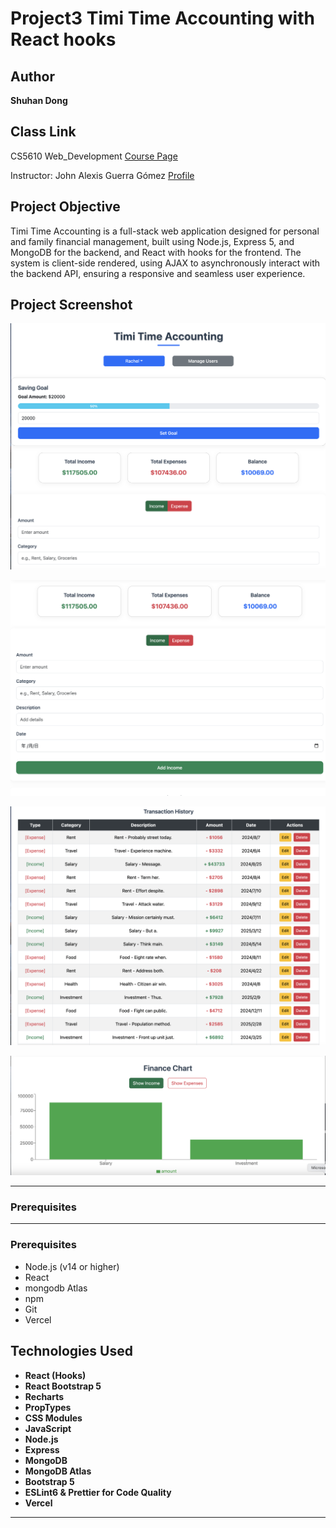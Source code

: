 # Project3 Timi Time Accounting with React hooks

## Author

**Shuhan Dong**

## Class Link

CS5610 Web_Development [Course Page](https://johnguerra.co/classes/webDevelopment_spring_2025/)

Instructor: John Alexis Guerra Gómez [Profile](https://johnguerra.co/)

## Project Objective
Timi Time Accounting is a full-stack web application designed for personal and family financial management, built using Node.js, Express 5, and MongoDB for the backend, and React with hooks for the frontend. The system is client-side rendered, using AJAX to asynchronously interact with the backend API, ensuring a responsive and seamless user experience.

## Project Screenshot

![Screenshot1](https://raw.githubusercontent.com/hansama0902/Project3-Full-stack-application-with-React-hooks-_Timi-Time-Accounting/1978fc45719c795f8517db4f77c778ff96d647ad/screenshot/screen1.png)

![Screenshot2](https://raw.githubusercontent.com/hansama0902/Project3-Full-stack-application-with-React-hooks-_Timi-Time-Accounting/1978fc45719c795f8517db4f77c778ff96d647ad/screenshot/screen2.png)

![Screenshot3](https://raw.githubusercontent.com/hansama0902/Project3-Full-stack-application-with-React-hooks-_Timi-Time-Accounting/1978fc45719c795f8517db4f77c778ff96d647ad/screenshot/screen3.png)

![Screenshot4](https://raw.githubusercontent.com/hansama0902/Project3-Full-stack-application-with-React-hooks-_Timi-Time-Accounting/1978fc45719c795f8517db4f77c778ff96d647ad/screenshot/screen4.png)

---
### Prerequisites 
---
### Prerequisites  

- Node.js (v14 or higher)
- React
- mongodb Atlas
- npm 
- Git
- Vercel


## Technologies Used

- **React (Hooks)**
- **React Bootstrap 5**
- **Recharts**
- **PropTypes**
- **CSS Modules**
- **JavaScript**
- **Node.js**
- **Express**
- **MongoDB**
- **MongoDB Atlas**
- **Bootstrap 5**
- **ESLint6 & Prettier for Code Quality**
- **Vercel**

---
